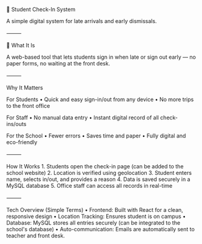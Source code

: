 📍 Student Check-In System

A simple digital system for late arrivals and early dismissals.

⸻

🔎 What It Is

A web-based tool that lets students sign in when late or sign out early — no paper forms, no waiting at the front desk.

⸻

Why It Matters

For Students
	•	Quick and easy sign-in/out from any device
	•	No more trips to the front office

For Staff
	•	No manual data entry
	•	Instant digital record of all check-ins/outs

For the School
	•	Fewer errors
	•	Saves time and paper
	•	Fully digital and eco-friendly

⸻

How It Works
	1.	Students open the check-in page (can be added to the school website)
	2.	Location is verified using geolocation
	3.	Student enters name, selects in/out, and provides a reason
	4.	Data is saved securely in a MySQL database
	5.	Office staff can access all records in real-time

⸻

Tech Overview (Simple Terms)
	•	Frontend: Built with React for a clean, responsive design
	•	Location Tracking: Ensures student is on campus
	•	Database: MySQL stores all entries securely (can be integrated to the school's database)
  •	Auto-communication: Emails are automatically sent to teacher and front desk.
